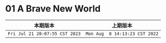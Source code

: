 # 01 A Brave New World

|本期版本|上期版本
|:---:|:---:
`Fri Jul 21 20:07:55 CST 2023` | `Mon Aug  8 14:13:23 CST 2022`